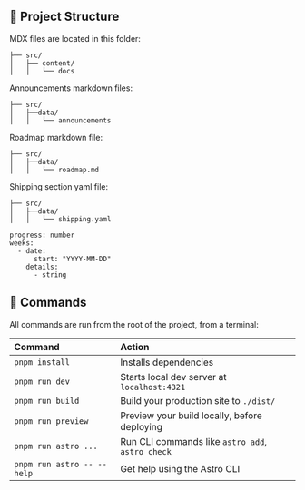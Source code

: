 ## 🚀 Project Structure

MDX files are located in this folder:

```text
├── src/
│   ├── content/
│   │   └── docs
```

Announcements markdown files:

```text
├── src/
│   ├──data/
│   │   └── announcements
```

Roadmap markdown file:

```text
├── src/
│   ├──data/
│   │   └── roadmap.md
```

Shipping section yaml file:

```text
├── src/
│   ├──data/
│   │   └── shipping.yaml
```

```
progress: number
weeks:
  - date:
      start: "YYYY-MM-DD"
    details:
      - string
```


## 🧞 Commands

All commands are run from the root of the project, from a terminal:

| Command                   | Action                                           |
| :------------------------ | :----------------------------------------------- |
| `pnpm install`             | Installs dependencies                            |
| `pnpm run dev`             | Starts local dev server at `localhost:4321`      |
| `pnpm run build`           | Build your production site to `./dist/`          |
| `pnpm run preview`         | Preview your build locally, before deploying     |
| `pnpm run astro ...`       | Run CLI commands like `astro add`, `astro check` |
| `pnpm run astro -- --help` | Get help using the Astro CLI                     |